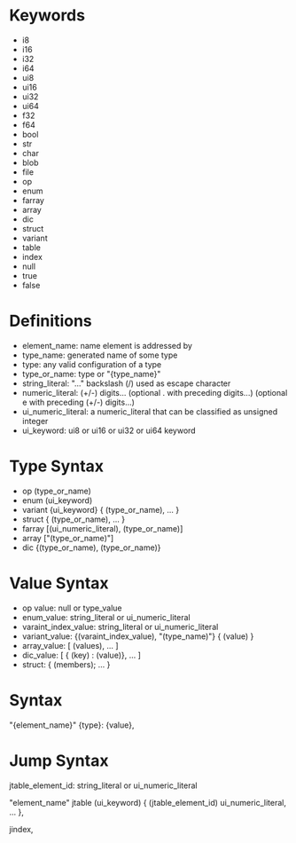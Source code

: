 # Keywords
- i8
- i16
- i32
- i64
- ui8
- ui16
- ui32
- ui64
- f32
- f64
- bool
- str
- char
- blob
- file
- op
- enum
- farray
- array
- dic
- struct
- variant
- table
- index
- null
- true
- false

# Definitions
- element_name: name element is addressed by
- type_name: generated name of some type
- type: any valid configuration of a type 
- type_or_name: type or "{type_name}"
- string_literal: "..." backslash (/) used as escape character
- numeric_literal: (+/-) digits... (optional . with preceding digits...) (optional e with preceding (+/-) digits...)  
- ui_numeric_literal: a numeric_literal that can be classified as unsigned integer
- ui_keyword: ui8 or ui16 or ui32 or ui64 keyword


# Type Syntax
- op (type_or_name)
- enum (ui_keyword) 
- variant {ui_keyword} { (type_or_name), ... }
- struct { (type_or_name), ... }
- farray [(ui_numeric_literal), (type_or_name)]
- array ["(type_or_name)"]
- dic {(type_or_name), (type_or_name)}


# Value Syntax
- op value: null or type_value
- enum_value: string_literal or ui_numeric_literal
- varaint_index_value: string_literal or ui_numeric_literal
- variant_value: {(varaint_index_value), "(type_name)"} { (value) }
- array_value: [ (values), ... ]
- dic_value: [ { (key) : (value)}, ... ]
- struct: { (members); ... }

# Syntax 
"{element_name}" {type}: {value},

# Jump Syntax
jtable_element_id: string_literal or ui_numeric_literal

"element_name" jtable (ui_keyword) { 
    (jtable_element_id) ui_numeric_literal, ...
},

jindex,